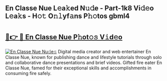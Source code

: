 ## En Classe Nue L𝚎a𝚔ed N𝚞𝚍e - Part-1k8 Vi𝚍𝚎o L𝚎a𝚔s - H𝚘𝚝 O𝚗𝚕yf𝚊ns P𝚑𝚘tos gbml4

# <h2><a href="http://kf2397.oniu.top/?m=En+Classe+Nue">🔗👉 🔴 En Classe Nue P𝚑ot𝚘𝚜 V𝚒d𝚎o</a></h2>

[![En Classe Nue Nu𝚍e𝚜](https://i.imgur.com/0qMVB7G.gif)](http://kf2397.oniu.top/?m=En+Classe+Nue)
Digital media creator and web entertainer En Classe Nue, known for publishing dance and lifestyle tutorials through solo and collaborative dance presentations and brief videos. Gifted fire eater En Classe Nue, famed for their exceptional skills and accomplishments in consuming fire safely.  
